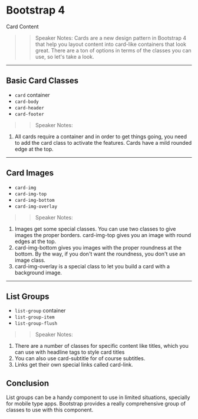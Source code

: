 <!-- .slide: data-state="title" -->
# Bootstrap 4
Card Content

> > Speaker Notes:
Cards are a new design pattern in Bootstrap 4 that help you layout content into card-like containers that look great. There are a ton of options in terms of the classes you can use, so let's take a look.

---

<!-- .slide: data-state="hasicon" -->

## <i class="fa fa-list-alt"></i> Basic Card Classes

- `card` container
- `card-body`
- `card-header`
- `card-footer`

> > Speaker Notes:
1. All cards require a container and in order to get things going, you need to add the card class to activate the features. Cards have a mild rounded edge at the top.

---

<!-- .slide: data-state="hasicon" -->

## <i class="fa fa-list-alt"></i> Card Images

- `card-img`
- `card-img-top`
- `card-img-bottom`
- `card-img-overlay`

> > Speaker Notes:
1. Images get some special classes. You can use two classes to give images the proper borders. card-img-top gives you an image with round edges at the top.
2. card-img-bottom gives you images with the proper roundness at the bottom. By the way, if you don't want the roundness, you don't use an image class.
3. card-img-overlay is a special class to let you build a card with a background image.

---

<!-- .slide: data-state="hasicon" -->

## <i class="fa fa-list-alt"></i> List Groups

- `list-group` container
- `list-group-item`
- `list-group-flush`

> > Speaker Notes:
1. There are a number of classes for specific content like titles, which you can use with headline tags to style card titles
2. You can also use card-subtitle for of course subtitles.
3. Links get their own special links called card-link.



## Conclusion
List groups can be a handy component to use in limited situations, specially for mobile type apps. Bootstrap provides a really comprehensive group of classes to use with this component.
